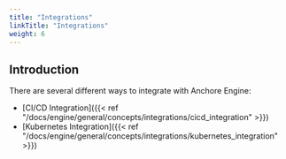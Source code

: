 ```yaml
---
title: "Integrations"
linkTitle: "Integrations"
weight: 6
---
```


## Introduction

There are several different ways to integrate with Anchore Engine: 

- [CI/CD Integration]({{< ref "/docs/engine/general/concepts/integrations/cicd_integration" >}})
- [Kubernetes Integration]({{< ref "/docs/engine/general/concepts/integrations/kubernetes_integration" >}})